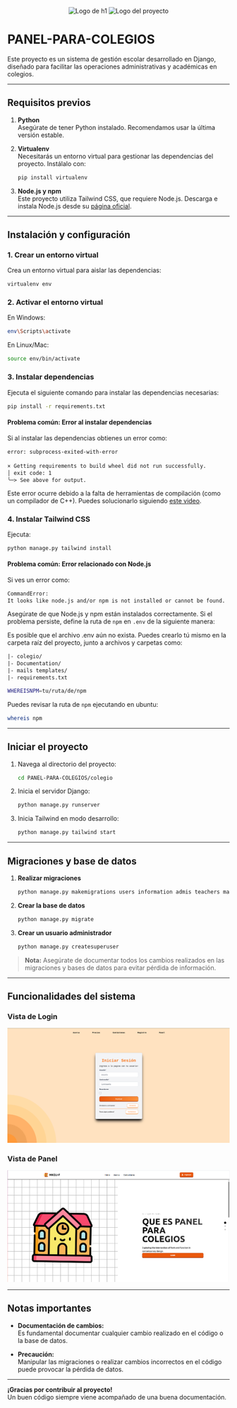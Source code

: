 <p align="center">
  <img width="150px" src="https://i.ibb.co/bXvzjXm/LOGO-h1.png" alt="Logo de h1">
  <img width="150px" src="https://github.com/user-attachments/assets/e0551b39-11a1-4ce3-b5e2-2c6c18882bf0" alt="Logo del proyecto">
</p>


# PANEL-PARA-COLEGIOS

Este proyecto es un sistema de gestión escolar desarrollado en Django, diseñado para facilitar las operaciones administrativas y académicas en colegios.

---

## Requisitos previos

1. **Python**  
   Asegúrate de tener Python instalado. Recomendamos usar la última versión estable.  

2. **Virtualenv**  
   Necesitarás un entorno virtual para gestionar las dependencias del proyecto. Instálalo con:  
   ```bash
   pip install virtualenv
   ```  

3. **Node.js y npm**  
   Este proyecto utiliza Tailwind CSS, que requiere Node.js. Descarga e instala Node.js desde su [página oficial](https://nodejs.org/en/download).  

---

## Instalación y configuración

### 1. Crear un entorno virtual  
Crea un entorno virtual para aislar las dependencias:  
```bash
virtualenv env
```

### 2. Activar el entorno virtual  
En Windows:  
```bash
env\Scripts\activate
```
En Linux/Mac:  
```bash
source env/bin/activate
```

### 3. Instalar dependencias  
Ejecuta el siguiente comando para instalar las dependencias necesarias:  
```bash
pip install -r requirements.txt
```

#### Problema común: Error al instalar dependencias  
Si al instalar las dependencias obtienes un error como:  
```plaintext
error: subprocess-exited-with-error

× Getting requirements to build wheel did not run successfully.
│ exit code: 1
╰─> See above for output.
```
Este error ocurre debido a la falta de herramientas de compilación (como un compilador de C++). Puedes solucionarlo siguiendo [este video](https://youtu.be/wTv8rNobJsw?si=6nO7UaryScIcNIo9).  

### 4. Instalar Tailwind CSS  
Ejecuta:  
```bash
python manage.py tailwind install
```

#### Problema común: Error relacionado con Node.js  
Si ves un error como:  
```plaintext
CommandError: 
It looks like node.js and/or npm is not installed or cannot be found.
```
Asegúrate de que Node.js y npm están instalados correctamente. Si el problema persiste, define la ruta de `npm` en `.env` de la siguiente manera:

Es posible que el archivo .env aún no exista. Puedes crearlo tú mismo en la carpeta raíz del proyecto, junto a archivos y carpetas como:

```
|- colegio/
|- Documentation/
|- mails templates/
|- requirements.txt
```

```bash
WHEREISNPM=tu/ruta/de/npm
```

Puedes revisar la ruta de `npm` ejecutando en ubuntu:
```bash
whereis npm
```

---

## Iniciar el proyecto

1. Navega al directorio del proyecto:  
   ```bash
   cd PANEL-PARA-COLEGIOS/colegio
   ```

2. Inicia el servidor Django:  
   ```bash
   python manage.py runserver
   ```

3. Inicia Tailwind en modo desarrollo:  
   ```bash
   python manage.py tailwind start
   ```

---

## Migraciones y base de datos

1. **Realizar migraciones**  
   ```bash
   python manage.py makemigrations users information admis teachers managers guardians students
   ```

2. **Crear la base de datos**  
   ```bash
   python manage.py migrate
   ```

3. **Crear un usuario administrador**  
   ```bash
   python manage.py createsuperuser
   ```

> **Nota:** Asegúrate de documentar todos los cambios realizados en las migraciones y bases de datos para evitar pérdida de información.

---

## Funcionalidades del sistema

### Vista de Login  
<p align="center">
  <img src="./Documentation/images/login.png" alt="Vista de Login">
</p>

### Vista de Panel 
<p align="center">
  <img src="./Documentation/images/about.png" alt="Vista de Login">
</p>

---

## Notas importantes

- **Documentación de cambios:**  
  Es fundamental documentar cualquier cambio realizado en el código o la base de datos.  

- **Precaución:**  
  Manipular las migraciones o realizar cambios incorrectos en el código puede provocar la pérdida de datos.  

---

**¡Gracias por contribuir al proyecto!**  
Un buen código siempre viene acompañado de una buena documentación.